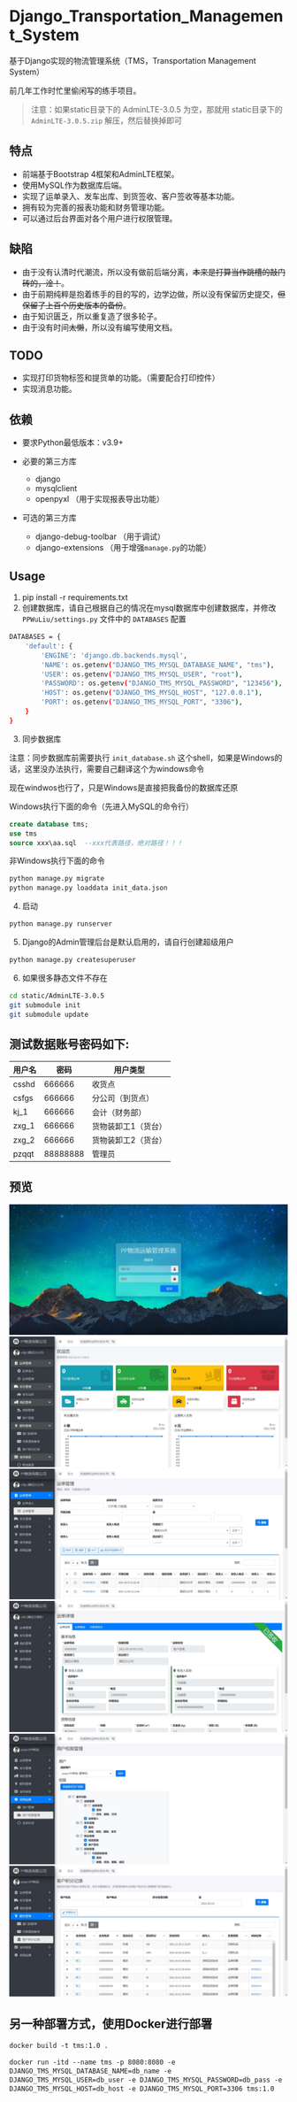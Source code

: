 # Django_Transportation_Management_System

基于Django实现的物流管理系统（TMS，Transportation Management System）

前几年工作时忙里偷闲写的练手项目。

> 注意：如果static目录下的 AdminLTE-3.0.5 为空，那就用 static目录下的 `AdminLTE-3.0.5.zip` 解压，然后替换掉即可

## 特点

- 前端基于Bootstrap 4框架和AdminLTE框架。
- 使用MySQL作为数据库后端。
- 实现了运单录入、发车出库、到货签收、客户签收等基本功能。
- 拥有较为完善的报表功能和财务管理功能。
- 可以通过后台界面对各个用户进行权限管理。

## 缺陷

- 由于没有认清时代潮流，所以没有做前后端分离，~~本来是打算当作跳槽的敲门砖的，淦！~~。
- 由于前期纯粹是抱着练手的目的写的，边学边做，所以没有保留历史提交，~~但保留了上百个历史版本的备份~~。
- 由于知识匮乏，所以重复造了很多轮子。
- 由于没有时间~~太懒~~，所以没有编写使用文档。

## TODO

- 实现打印货物标签和提货单的功能。（需要配合打印控件）
- 实现消息功能。

## 依赖

- 要求Python最低版本：v3.9+

- 必要的第三方库
    - django
    - mysqlclient
    - openpyxl （用于实现报表导出功能）
- 可选的第三方库
    - django-debug-toolbar （用于调试）
    - django-extensions （用于增强`manage.py`的功能）

## Usage

1. pip install -r requirements.txt
2. 创建数据库，请自己根据自己的情况在mysql数据库中创建数据库，并修改 `PPWuLiu/settings.py` 文件中的 `DATABASES` 配置

```bash
DATABASES = {
    'default': {
        'ENGINE': 'django.db.backends.mysql',
        'NAME': os.getenv("DJANGO_TMS_MYSQL_DATABASE_NAME", "tms"),
        'USER': os.getenv("DJANGO_TMS_MYSQL_USER", "root"),
        'PASSWORD': os.getenv("DJANGO_TMS_MYSQL_PASSWORD", "123456"),
        'HOST': os.getenv("DJANGO_TMS_MYSQL_HOST", "127.0.0.1"),
        'PORT': os.getenv("DJANGO_TMS_MYSQL_PORT", "3306"),
    }
}
```

3. 同步数据库

注意：同步数据库前需要执行 `init_database.sh` 这个shell，如果是Windows的话，这里没办法执行，需要自己翻译这个为windows命令

现在windwos也行了，只是Windows是直接把我备份的数据库还原

Windows执行下面的命令（先进入MySQL的命令行）
```sql
create database tms;
use tms
source xxx\aa.sql  --xxx代表路径，绝对路径！！！
```

非Windows执行下面的命令
  ```bash
  python manage.py migrate
  python manage.py loaddata init_data.json
  ```

4. 启动

```bash
python manage.py runserver
```

5. Django的Admin管理后台是默认启用的，请自行创建超级用户

```bash
python manage.py createsuperuser
```

6. 如果很多静态文件不存在
```bash
cd static/AdminLTE-3.0.5
git submodule init
git submodule update
```

## 测试数据账号密码如下:

|  用户名   | 密码  | 用户类型 |
|  ----  | ----  |----|
| csshd  | 666666 | 收货点|
| csfgs  | 666666 | 分公司（到货点）|
| kj_1  | 666666 | 会计（财务部）|
| zxg_1  | 666666 | 货物装卸工1（货台）|
| zxg_2  | 666666 | 货物装卸工2（货台）|
| pzqqt  | 88888888 | 管理员|

## 预览

![](screenshots/P0.jpg)
![](screenshots/P1.jpg)
![](screenshots/P2.jpg)
![](screenshots/P3.jpg)
![](screenshots/P4.jpg)
![](screenshots/P5.jpg)

## 另一种部署方式，使用Docker进行部署

```shell
docker build -t tms:1.0 .
```

```shell
docker run -itd --name tms -p 8080:8080 -e DJANGO_TMS_MYSQL_DATABASE_NAME=db_name -e DJANGO_TMS_MYSQL_USER=db_user -e DJANGO_TMS_MYSQL_PASSWORD=db_pass -e DJANGO_TMS_MYSQL_HOST=db_host -e DJANGO_TMS_MYSQL_PORT=3306 tms:1.0
```